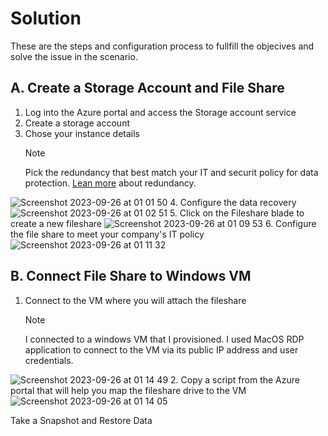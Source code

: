 # Solution

These are the steps and configuration process to fullfill the objecives and solve the issue in the scenario.

## A. Create a Storage Account and File Share
1. Log into the Azure portal and access the Storage account service
2. Create a storage account
3. Chose your instance details
   >[!NOTE]
   >Pick the redundancy that best match your IT and securit policy for data protection. [Lean more](https://learn.microsoft.com/en-us/azure/storage/common/storage-redundancy) about redundancy.
   
![Screenshot 2023-09-26 at 01 01 50](https://github.com/asarejohn001/File-Share-Snapshots-in-Azure/assets/137245223/361f5661-83a3-4c1b-871b-483365f82f73)
4. Configure the data recovery
  ![Screenshot 2023-09-26 at 01 02 51](https://github.com/asarejohn001/File-Share-Snapshots-in-Azure/assets/137245223/fd9b10e3-e975-47c9-9844-7ff2d653fcbe)
5. Click on the Fileshare blade to create a new fileshare
   ![Screenshot 2023-09-26 at 01 09 53](https://github.com/asarejohn001/File-Share-Snapshots-in-Azure/assets/137245223/be2aa910-da0b-4607-b63c-09dc9d01b7f7)
6. Configure the file share to meet your company's IT policy
   ![Screenshot 2023-09-26 at 01 11 32](https://github.com/asarejohn001/File-Share-Snapshots-in-Azure/assets/137245223/0769fe0a-9272-417f-8232-a60cd2c73fb6)

## B. Connect File Share to Windows VM
1. Connect to the VM where you will attach the fileshare
   >[!NOTE]
   >I connected to a windows VM that I provisioned. I used MacOS RDP application to connect to the VM via its public IP address and user credentials.

![Screenshot 2023-09-26 at 01 14 49](https://github.com/asarejohn001/File-Share-Snapshots-in-Azure/assets/137245223/68899b39-ffb4-45a4-b0c3-f489d49d18fc)
2. Copy a script from the Azure portal that will help you map the fileshare drive to the VM
   ![Screenshot 2023-09-26 at 01 14 05](https://github.com/asarejohn001/File-Share-Snapshots-in-Azure/assets/137245223/1d21d381-c60a-4a8d-9a85-c9f89eeb7885)

Take a Snapshot and Restore Data
